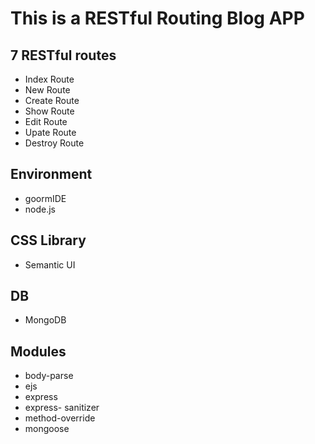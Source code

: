 # This is a RESTful Routing Blog APP

## 7 RESTful routes
 - Index Route
 - New Route
 - Create Route
 - Show Route
 - Edit Route
 - Upate Route
 - Destroy Route

## Environment
 - goormIDE
 - node.js

## CSS Library
 - Semantic UI

## DB
 - MongoDB

## Modules
 - body-parse
 - ejs
 - express
 - express- sanitizer
 - method-override
 - mongoose
